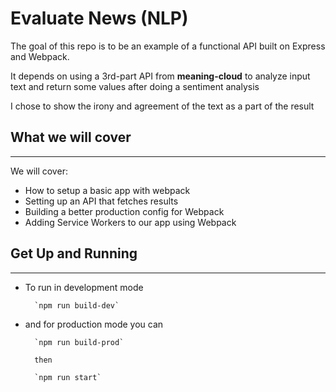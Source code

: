 # Evaluate News (NLP)

The goal of this repo is to be an example of a functional API built on Express and Webpack.

It depends on using a 3rd-part API from **meaning-cloud** to analyze input text and return some values after doing a sentiment analysis

I chose to show the irony and agreement of the text as a part of the result
## What we will cover

---

We will cover:

- How to setup a basic app with webpack
- Setting up an API that fetches results
- Building a better production config for Webpack
- Adding Service Workers to our app using Webpack

## Get Up and Running

---

- To run in development mode

        `npm run build-dev`

- and for production mode you can

        `npm run build-prod`

        then 

        `npm run start`

